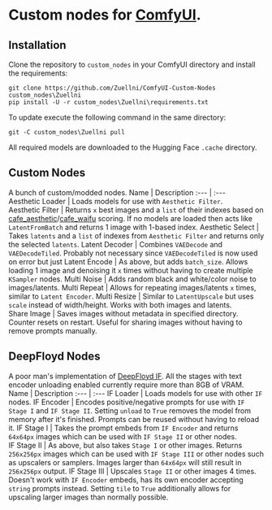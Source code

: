 # Custom nodes for [ComfyUI](https://github.com/comfyanonymous/ComfyUI).
## Installation
Clone the repository to `custom_nodes` in your ComfyUI directory and install the requirements:
```
git clone https://github.com/Zuellni/ComfyUI-Custom-Nodes custom_nodes\Zuellni
pip install -U -r custom_nodes\Zuellni\requirements.txt
```
To update execute the following command in the same directory:
```
git -C custom_nodes\Zuellni pull
```
All required models are downloaded to the Hugging Face `.cache` directory.
## Custom Nodes
A bunch of custom/modded nodes.
Name | Description
:--- | :---
Aesthetic&nbsp;Loader | Loads models for use with `Aesthetic Filter`.
Aesthetic&nbsp;Filter | Returns `x` best images and a `list` of their indexes based on [cafe_aesthetic](https://huggingface.co/cafeai/cafe_aesthetic)/[cafe_waifu](https://huggingface.co/cafeai/cafe_waifu) scoring. If no models are loaded then acts like `LatentFromBatch` and returns 1 image with 1-based index.
Aesthetic&nbsp;Select | Takes `latents` and a `list` of indexes from `Aesthetic Filter` and returns only the selected `latents`.
Latent&nbsp;Decoder | Combines `VAEDecode` and `VAEDecodeTiled`. Probably not necessary since `VAEDecodeTiled` is now used on error but just Latent Encode | As above, but adds `batch_size`. Allows loading 1 image and denoising it `x` times without having to create multiple `KSampler` nodes.
Multi&nbsp;Noise | Adds random black and white/color noise to images/latents.
Multi&nbsp;Repeat | Allows for repeating images/latents `x` times, similar to `Latent Encoder`.
Multi&nbsp;Resize | Similar to `LatentUpscale` but uses `scale` instead of width/height. Works with both images and latents.
Share&nbsp;Image | Saves images without metadata in specified directory. Counter resets on restart. Useful for sharing images without having to remove prompts manually.
## DeepFloyd Nodes
A poor man's implementation of [DeepFloyd IF](https://huggingface.co/docs/diffusers/api/pipelines/if). All the stages with text encoder unloading enabled currently require more than 8GB of VRAM.
Name | Description
:--- | :---
IF&nbsp;Loader | Loads models for use with other `IF` nodes.
IF&nbsp;Encoder | Encodes positive/negative prompts for use with `IF Stage I` and `IF Stage II`. Setting `unload` to `True` removes the model from memory after it's finished. Prompts can be reused without having to reload it.
IF&nbsp;Stage&nbsp;I | Takes the prompt embeds from `IF Encoder` and returns `64x64px` images which can be used with `IF Stage II` or other nodes.
IF&nbsp;Stage&nbsp;II | As above, but also takes `Stage I` or other images. Returns `256x256px` images which can be used with `IF Stage III` or other nodes such as upscalers or samplers. Images larger than `64x64px` will still result in `256x256px` output.
IF&nbsp;Stage&nbsp;III | Upscales `Stage II` or other images 4 times. Doesn't work with `IF Encoder` embeds, has its own encoder accepting `string` prompts instead. Setting `tile` to `True` additionally allows for upscaling larger images than normally possible.
